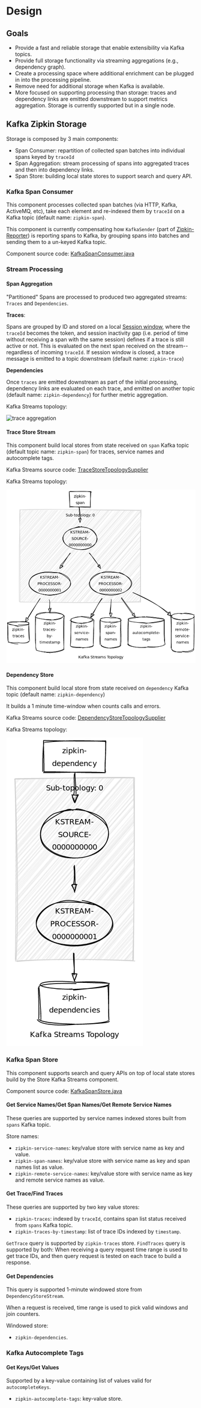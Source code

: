 # Design

## Goals

* Provide a fast and reliable storage that enable extensibility via Kafka topics.
* Provide full storage functionality via streaming aggregations (e.g., dependency graph).
* Create a processing space where additional enrichment can be plugged in into the processing 
pipeline.
* Remove need for additional storage when Kafka is available.
* More focused on supporting processing than storage: traces and dependency links are emitted 
downstream to support metrics aggregation. Storage is currently supported but in a single node.

## Kafka Zipkin Storage

Storage is composed by 3 main components: 

- Span Consumer: repartition of collected span batches into individual spans keyed by `traceId`
- Span Aggregation: stream processing of spans into aggregated traces and then into dependency links.
- Span Store: building local state stores to support search and query API.

### Kafka Span Consumer

This component processes collected span batches (via HTTP, Kafka, ActiveMQ, etc), 
take each element and re-indexed them by `traceId` on a Kafka topic (default name: `zipkin-span`).

This component is currently compensating how `KafkaSender` (part of [Zipkin-Reporter](https://github.com/openzipkin/zipkin-reporter-java))
is reporting spans to Kafka, by grouping spans into batches and sending them to a un-keyed
Kafka topic.

Component source code: [KafkaSpanConsumer.java](storage/src/main/java/zipkin2/storage/kafka/KafkaSpanConsumer.java)

### Stream Processing

#### Span Aggregation

"Partitioned" Spans are processed to produced two aggregated streams: `Traces` and `Dependencies`.

**Traces**: 

Spans are grouped by ID and stored on a local
[Session window](https://kafka.apache.org/23/javadoc/org/apache/kafka/streams/kstream/SessionWindows.html),
where the `traceId` becomes the token, and session inactivity gap 
(i.e. period of time without receiving a span with the same session) 
defines if a trace is still active or not. This is evaluated on the next span received on the stream--
regardless of incoming `traceId`. If session window is closed, a trace message is emitted to a topic
downstream (default name: `zipkin-trace`)

**Dependencies**

Once `traces` are emitted downstream as part of the initial processing, dependency links are evaluated
on each trace, and emitted on another topic (default name: `zipkin-dependency`) for further metric aggregation.

Kafka Streams topology:

![trace aggregation](docs/trace-aggregation-topology.png)

#### Trace Store Stream

This component build local stores from state received on `span` Kafka topic 
(default topic name: `zipkin-span`) for traces, service names and autocomplete tags. 

Kafka Streams source code: [TraceStoreTopologySupplier](storage/src/main/java/zipkin2/storage/kafka/streams/TraceStoreTopologySupplier.java)

Kafka Streams topology:

![trace store](docs/trace-store-topology.png)

#### Dependency Store

This component build local store from state received on `dependency` Kafka topic (default name: `zipkin-dependency`)

It builds a 1 minute time-window when counts calls and errors.

Kafka Streams source code: [DependencyStoreTopologySupplier](storage/src/main/java/zipkin2/storage/kafka/streams/DependencyStoreTopologySupplier.java)

Kafka Streams topology:

![dependency store](docs/dependency-store-topology.png)

### Kafka Span Store

This component supports search and query APIs on top of local state stores build by the Store 
Kafka Streams component.

Component source code: [KafkaSpanStore.java](storage/src/main/java/zipkin2/storage/kafka/KafkaSpanStore.java)

#### Get Service Names/Get Span Names/Get Remote Service Names

These queries are supported by service names indexed stores built from `spans` Kafka topic.

Store names:

- `zipkin-service-names`: key/value store with service name as key and value.
- `zipkin-span-names`: key/value store with service name as key and span names list as value.
- `zipkin-remote-service-names`: key/value store with service name as key and remote service names as value.

#### Get Trace/Find Traces

These queries are supported by two key value stores: 

- `zipkin-traces`: indexed by `traceId`, contains span list status received from `spans` Kafka topic.
- `zipkin-traces-by-timestamp`: list of trace IDs indexed by `timestamp`.

`GetTrace` query is supported by `zipkin-traces` store.
`FindTraces` query is supported by both: When receiving a query request time range is used to get
trace IDs, and then query request is tested on each trace to build a response.

#### Get Dependencies

This query is supported 1-minute windowed store from `DependencyStoreStream`.

When a request is received, time range is used to pick valid windows and join counters.

Windowed store:

- `zipkin-dependencies`.

### Kafka Autocomplete Tags

#### Get Keys/Get Values

Supported by a key-value containing list of values valid for `autocompleteKeys`.

- `zipkin-autocomplete-tags`: key-value store.

